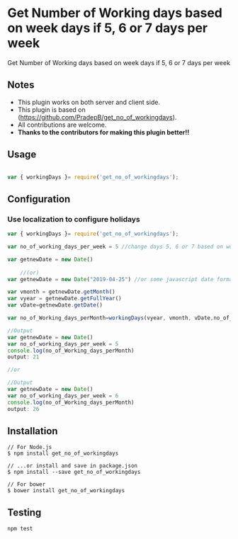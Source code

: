 # Get Number of Working days based on week days if 5, 6 or 7 days per week
Get Number of Working days based on week days if 5, 6 or 7 days per week


## Notes
* This plugin works on both server and client side.
* This plugin is based on (https://github.com/PradepB/get_no_of_workingdays).
* All contributions are welcome.
* **Thanks to the contributors for making this plugin better!!**


## Usage
````javascript

var { workingDays }= require('get_no_of_workingdays');

````


## Configuration

### Use localization to configure holidays

````javascript
var { workingDays }= require('get_no_of_workingdays');

var no_of_working_days_per_week = 5 //change days 5, 6 or 7 based on workingdays per week

var getnewDate = new Date()
    
    //(or)
var getnewDate = new Date("2019-04-25") //or some javascript date formats

var vmonth = getnewDate.getMonth()
var vyear = getnewDate.getFullYear()
var vDate=getnewDate.getDate()

var no_of_Working_days_perMonth=workingDays(vyear, vmonth, vDate,no_of_working_days_per_week)

//Output
var getnewDate = new Date()
var no_of_working_days_per_week = 5
console.log(no_of_Working_days_perMonth)
output: 21

//or

//Output
var getnewDate = new Date()
var no_of_working_days_per_week = 6
console.log(no_of_Working_days_perMonth)
output: 26

````
## Installation

````
// For Node.js
$ npm install get_no_of_workingdays

// ...or install and save in package.json
$ npm install --save get_no_of_workingdays

// For bower
$ bower install get_no_of_workingdays
````


## Testing

````
npm test
````
